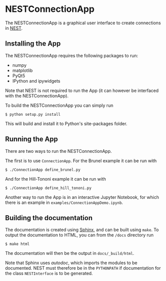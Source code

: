 # NESTConnectionApp

The NESTConnectionApp is a graphical user interface to create connections in [NEST](https://github.com/nest/nest-simulator).

## Installing the App

The NESTConnectionApp requires the following packages to run:

- numpy
- matplotlib
- PyQt5
- IPython and ipywidgets

Note that NEST is not required to run the App (it can however be interfaced with the NESTConnectionApp).

To build the NESTConnectionApp you can simply run
```
$ python setup.py install
```
This will build and install it to Python's site-packages folder.  

## Running the App

There are two ways to run the NESTConnectionApp. 

The first is to use `ConnectionApp`. For the Brunel example it can be run with
```
$ ./ConnectionApp define_brunel.py
```
And for the Hill-Tononi example it can be run with
```
$ ./ConnectionApp define_hill_tononi.py
```

Another way to run the App is in an interactive Jupyter Notebook, 
for which there is an example in `examples/ConnectionAppDemo.ipynb`.

## Building the documentation

The documentation is created using [Sphinx](http://www.sphinx-doc.org/en/stable/), 
and can be built using `make`. To output the documentation to HTML, you can from 
the `/docs` directory run
```
$ make html
```
The documentation will then be the output in `docs/_build/html`.

Note that Sphinx uses *autodoc*, which imports the modules to be documented. 
NEST must therefore be in the `PYTHONPATH` if documentation for the class 
`NESTInterface` is to be generated.
